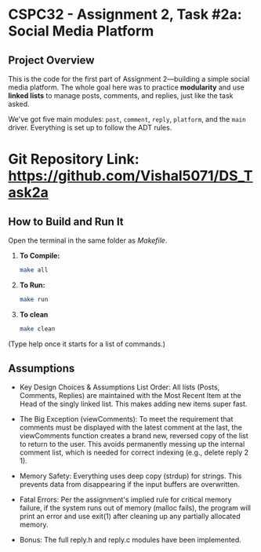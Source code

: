 # CSPC32 - Assignment 2, Task #2a: Social Media Platform

## Project Overview

This is the code for the first part of Assignment 2—building a simple social media platform. The whole goal here was to practice **modularity** and use **linked lists** to manage posts, comments, and replies, just like the task asked.

We've got five main modules: `post`, `comment`, `reply`, `platform`, and the `main` driver. Everything is set up to follow the ADT rules.

# Git Repository Link: https://github.com/Vishal5071/DS_Task2a

## How to Build and Run It

Open the terminal in the same folder as *Makefile*.

1. **To Compile:**
   ```bash
   make all
   ```
2. **To Run:**
    ```bash
    make run
    ```
3. **To clean**
    ```bash
    make clean
    ```

(Type help once it starts for a list of commands.)

## Assumptions

* Key Design Choices & Assumptions
List Order: All lists (Posts, Comments, Replies) are maintained with the Most Recent Item at the Head of the singly linked list. This makes adding new items super fast.

* The Big Exception (viewComments): To meet the requirement that comments must be displayed with the latest comment at the last, the viewComments function creates a brand new, reversed copy of the list to return to the user. This avoids permanently messing up the internal comment list, which is needed for correct indexing (e.g., delete reply 2 1).

* Memory Safety: Everything uses deep copy (strdup) for strings. This prevents data from disappearing if the input buffers are overwritten.

* Fatal Errors: Per the assignment's implied rule for critical memory failure, if the system runs out of memory (malloc fails), the program will print an error and use exit(1) after cleaning up any partially allocated memory.

* Bonus: The full reply.h and reply.c modules have been implemented.